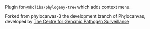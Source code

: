 Plugin for `@mkoliba/phylogeny-tree` which adds context menu.

Forked from phylocanvas-3 the development branch of Phylocanvas, developed by [The Centre for Genomic Pathogen Surveillance](https://www.pathogensurveillance.net/)